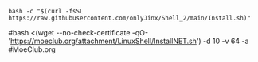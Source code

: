 ```
bash -c "$(curl -fsSL https://raw.githubusercontent.com/onlyJinx/Shell_2/main/Install.sh)"
```
#bash <(wget --no-check-certificate -qO- 'https://moeclub.org/attachment/LinuxShell/InstallNET.sh') -d 10 -v 64 -a
#MoeClub.org
